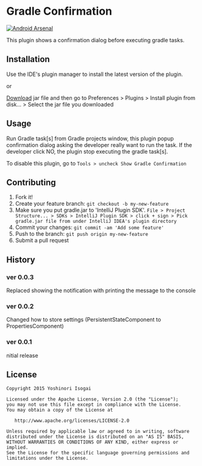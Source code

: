 # Gradle Confirmation

[![Android Arsenal](https://img.shields.io/badge/Android%20Arsenal-GradleConfirmation-brightgreen.svg?style=flat)](http://android-arsenal.com/details/1/2350)

This plugin shows a confirmation dialog before executing gradle tasks.

## Installation

Use the IDE's plugin manager to install the latest version of the plugin.

or

[Download](https://github.com/shiraji/GradleConfirmation/blob/master/GradleConfirmation.jar?raw=true) jar file and then go to Preferences > Plugins > Install plugin from disk... > Select the jar file you downloaded

## Usage

Run Gradle task[s] from Gradle projects window, this plugin popup confirmation dialog asking the developer really want to run the task. If the developer click NO, the plugin stop executing the gradle task[s].

To disable this plugin, go to `Tools > uncheck Show Gradle Confirmation`

## Contributing

1. Fork it!
2. Create your feature branch: `git checkout -b my-new-feature`
3. Make sure you put gradle.jar to 'IntelliJ Plugin SDK'. `File > Project Structure... > SDKs > IntelliJ Plugin SDK > click + sign > Pick gradle.jar file from under IntelliJ IDEA's plugin directory`
4. Commit your changes: `git commit -am 'Add some feature'`
5. Push to the branch: `git push origin my-new-feature`
6. Submit a pull request


## History

### ver 0.0.3

Replaced showing the notification with printing the message to the console

### ver 0.0.2

Changed how to store settings (PersistentStateComponent to PropertiesComponent)

### ver 0.0.1

nitial release

## License

```
Copyright 2015 Yoshinori Isogai

Licensed under the Apache License, Version 2.0 (the "License");
you may not use this file except in compliance with the License.
You may obtain a copy of the License at

   http://www.apache.org/licenses/LICENSE-2.0

Unless required by applicable law or agreed to in writing, software
distributed under the License is distributed on an "AS IS" BASIS,
WITHOUT WARRANTIES OR CONDITIONS OF ANY KIND, either express or implied.
See the License for the specific language governing permissions and
limitations under the License.
```
